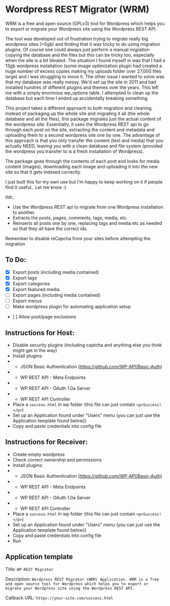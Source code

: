 # Wordpress REST Migrator (WRM)

WRM is a free and open source (GPLv3) tool for Wordpress which helps you to export
or migrate your Wordpress site using the Wordpress REST API.

The tool was developed out of frustration trying to migrate really big wordpress sites (>5gb) and finding that it was tricky to do using migration plugins. Of course one could always just perform a manual migration copying the database and the files but this can be tricky too, especially when the site is a bit bloated. The situation I found myself in was that I had a 13gb wordpress installation (some image optimization plugin had created a huge number of excess copies making my uploads folder over 27,000 files large) and I was struggling to move it. The other issue I wanted to solve was that my database was really messy. We'd set up the site in 2011 and had installed hundres of different plugins and themes over the years. This left me with a simply enormous wp_options table. I attempted to clean up the database but each time I ended up accidentally breaking something.

This project takes a different approach to both migration and cleaning. Instead of packaging up the whole site and migrating it all (the whole database and all the files), this package migrates just the actual content of the wordpress site. Essentially, it uses the Wordpress REST api to go through each post on the site, extracting the content and metadata and uploading them to a second wordpress site one by one. The advantage of this approach is that you only transfer the content (text and media) that you actually NEED, leaving you with a clean database and file system (provided the wordpress you transfer to is a fresh installation of Wordpress).

The package goes through the contents of each post and looks for media content (images), downloading each image and uploading it into the new site so that it gets indexed correctly. 

I just built this for my own use but I'm happy to keep working on it if people find it useful.. Let me know :)

tldr;
- Use the Wordpress REST api to migrate from one Wordpress installation to another.
- Extracts the posts, pages, comments, tags, media, etc.
- Reinserts all posts one by one, replacing tags and media etc as needed so that they all have the correct ids.

Remember to disable reCapcha from your sites before attempting the migration

## To Do:
- [x] Export posts (including media contained)
- [x] Export tags
- [x] Export categories
- [x] Export featured media
- [ ] Export pages (including media contained)
- [ ] Export menus
- [ ] Make wordpress plugin for automating application setup
- [ ] Allow post/page exclusions

## Instructions for Host:
- Disable security plugins (including captcha and anything else you think might get in the way)
- Install plugins:
- - JSON Basic Authentication (https://github.com/WP-API/Basic-Auth)
- - WP REST API - Meta Endpoints
- - WP REST API - OAuth 1.0a Server
- - WP REST API Controller
- Place a `success.html` in wp folder (this file can just contain `<p>Success!</p>`)
- Set up an Application found under "Users" menu (you can just use the Application template found below))
- Copy and paste credentials into config file

## Instructions for Receiver:
- Create empty wordpress 
- Check correct ownership and permissions
- Install plugins:
- - JSON Basic Authentication (https://github.com/WP-API/Basic-Auth)
- - WP REST API - Meta Endpoints
- - WP REST API - OAuth 1.0a Server
- - WP REST API Controller
- Place a `success.html` in wp folder (this file can just contain `<p>Success!</p>`)
- Set up an Application found under "Users" menu (you can just use the Application template found below))
- Copy and paste credentials into config file
- Run

## Application template
Title: `WP-REST Migrator`

Description: `Wordpress REST Migrator (WRM) Application.
WRM is a free and open source tool for Wordpress which helps you to export
or migrate your Wordpress site using the Wordpress REST API.`

Callback URL: `https://your-site.com/success.html`





